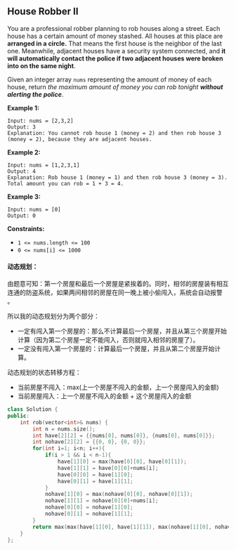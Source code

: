 ## House Robber II

You are a professional robber planning to rob houses along a street. Each house has a certain amount of money stashed. All houses at this place are **arranged in a circle.** That means the first house is the neighbor of the last one. Meanwhile, adjacent houses have a security system connected, and **it will automatically contact the police if two adjacent houses were broken into on the same night**.

Given an integer array `nums` representing the amount of money of each house, return *the maximum amount of money you can rob tonight **without alerting the police***.

**Example 1:**

```
Input: nums = [2,3,2]
Output: 3
Explanation: You cannot rob house 1 (money = 2) and then rob house 3 (money = 2), because they are adjacent houses.
```

**Example 2:**

```
Input: nums = [1,2,3,1]
Output: 4
Explanation: Rob house 1 (money = 1) and then rob house 3 (money = 3).
Total amount you can rob = 1 + 3 = 4.
```

**Example 3:**

```
Input: nums = [0]
Output: 0
```

**Constraints:**

- `1 <= nums.length <= 100`
- `0 <= nums[i] <= 1000`

#### 动态规划：

由题意可知：第一个房屋和最后一个房屋是紧挨着的。同时，相邻的房屋装有相互连通的防盗系统，如果两间相邻的房屋在同一晚上被小偷闯入，系统会自动报警 。

所以我的动态规划分为两个部分：

- 一定有闯入第一个房屋的：那么不计算最后一个房屋，并且从第三个房屋开始计算（因为第二个房屋一定不能闯入，否则就闯入相邻的房屋了）。
- 一定没有闯入第一个房屋的：计算最后一个房屋，并且从第二个房屋开始计算。

动态规划的状态转移方程：

- 当前房屋不闯入：max(上一个房屋不闯入的金额，上一个房屋闯入的金额)
- 当前房屋闯入：上一个房屋不闯入的金额 + 这个房屋闯入的金额

```c++
class Solution {
public:
    int rob(vector<int>& nums) {
        int n = nums.size();
        int have[2][2] = {{nums[0], nums[0]}, {nums[0], nums[0]}};
        int nohave[2][2] = {{0, 0}, {0, 0}};
        for(int i=1; i<n; i++){
            if(i > 1 && i < n-1){
                have[1][0] = max(have[0][0], have[0][1]);
                have[1][1] = have[0][0]+nums[i];
                have[0][0] = have[1][0];
                have[0][1] = have[1][1];
            }
            nohave[1][0] = max(nohave[0][0], nohave[0][1]);
            nohave[1][1] = nohave[0][0]+nums[i];
            nohave[0][0] = nohave[1][0];
            nohave[0][1] = nohave[1][1];
        }
        return max(max(have[1][0], have[1][1]), max(nohave[1][0], nohave[1][1]));
    }
};
```


